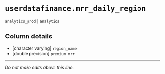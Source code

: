 # `userdatafinance.mrr_daily_region`
`analytics_prod` | `analytics`

## Column details
* [character varying] `region_name`
* [double precision] `premium_mrr`

-------------------------------------------------------------------------------
*Do not make edits above this line.*
